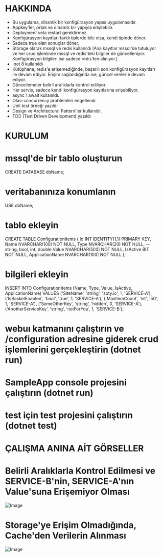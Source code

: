 
# HAKKINDA
- Bu uygulama, dinamik bir konfigürasyon yapısı uygulamasıdır.
- Appkey'ler, ortak ve dinamik bir yapıyla erişilebilir.
- Deployment veta restart gerektirmez.
- Konfigürasyon kayıtları farklı tiplerde bile olsa, kendi tipinde döner.
- Sadece true olan sonuçlar döner.
- Storage olarak mssql ve redis kullanıldı (Ana kayıtlar mssql'de tutuluyor ve her crud işleminde mssql ve redis'teki bilgiler de güncelleniyor. Konfigürasyon bilgileri ise sadece redis'ten alınıyor.)
- .net 8 kullanıldı
- Kütüphane, redis'e erişemediğinde, başarılı son konfigürasyon kayıtları ile devam ediyor. Erişim sağlandığında ise, güncel verilerle devam ediyor.
- Güncellemeler belirli aralıklarla kontrol ediliyor.
- Her servis, sadece kendi konfigürasyon kayıtlarına erişebiliyor.
- async / await kullanıldı.
- Olası concurrency problemleri engellendi.
- Unit test örneği yazıldı
- Design ve Architectural Pattern'ler kullanıldı.
- TDD (Test Driven Development) yazıldı

# KURULUM

# mssql'de bir tablo oluşturun
CREATE DATABASE dbName;

# veritabanınıza konumlanın
USE dbName;

# tablo ekleyin
CREATE TABLE ConfigurationItems (
    Id INT IDENTITY(1,1) PRIMARY KEY,
    Name NVARCHAR(100) NOT NULL,
    Type NVARCHAR(20) NOT NULL, -- string, bool, int, double
    Value NVARCHAR(500) NOT NULL,
    IsActive BIT NOT NULL,
    ApplicationName NVARCHAR(100) NOT NULL
);

# bilgileri ekleyin
INSERT INTO ConfigurationItems (Name, Type, Value, IsActive, ApplicationName)
VALUES 
('SiteName', 'string', 'soty.io', 1, 'SERVICE-A'),
('IsBasketEnabled', 'bool', 'true', 1, 'SERVICE-A'),
('MaxItemCount', 'int', '50', 1, 'SERVICE-A'),
('SomeOtherKey', 'string', 'hidden', 0, 'SERVICE-A'),
('AnotherServiceKey', 'string', 'notForYou', 1, 'SERVICE-B');

# webuı katmanını çalıştırın ve /configuration adresine giderek crud işlemlerini gerçekleştirin (dotnet run)
# SampleApp console projesini çalıştırın (dotnet run)
# test için test projesini çalıştırın (dotnet test)


# ÇALIŞMA ANINA AİT GÖRSELLER

# Belirli Aralıklarla Kontrol Edilmesi ve SERVICE-B'nin, SERVICE-A'nın Value'suna Erişemiyor Olması
![Image](https://github.com/user-attachments/assets/45989fd5-505f-45a9-8fed-21707e620987)

# Storage'ye Erişim Olmadığında, Cache'den Verilerin Alınması
![Image](https://github.com/user-attachments/assets/1e0acc01-d891-434d-b6ef-53b138d6e016)

